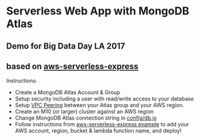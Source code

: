 # Serverless Web App with MongoDB Atlas
## Demo for Big Data Day LA 2017
## based on [aws-serverless-express](https://github.com/awslabs/aws-serverless-express)

Instructions:
* Create a MongoDB Atlas Account & Group
* Setup security including a user with read/write access to your database
* Setup [VPC Peering](https://docs.atlas.mongodb.com/security-vpc-peering/) between your Atlas group and your AWS region.
* Create an M10 (or larger) cluster against an AWS region
* Change MongoDB Atlas connection string in [config/db.js](config/db.js)
* Follow instructions from [aws-serverless-express example](https://github.com/awslabs/aws-serverless-express/tree/master/example#creating-or-migrating-a-nodejs-project-based-on-the-example) to add your AWS account, region, bucket & lambda function name, and deploy!
